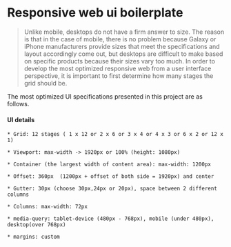 # Responsive web ui boilerplate

> Unlike mobile, desktops do not have a firm answer to size. The reason is that in the case of mobile, there is no problem because Galaxy or iPhone manufacturers provide sizes that meet the specifications and layout accordingly come out, but desktops are difficult to make based on specific products because their sizes vary too much. In order to develop the most optimized responsive web from a user interface perspective, it is important to first determine how many stages the grid should be.

The most optimized UI specifications presented in this project are as follows.



#### UI details 

    * Grid: 12 stages ( 1 x 12 or 2 x 6 or 3 x 4 or 4 x 3 or 6 x 2 or 12 x 1) 
    
    * Viewport: max-width -> 1920px or 100% (height: 1080px) 
    
    * Container (the largest width of content area): max-width: 1200px 
    
    * Offset: 360px  (1200px + offset of both side = 1920px) and center
   
    * Gutter: 30px (choose 30px,24px or 20px), space between 2 different columns
    
    * Columns: max-width: 72px 
        
    * media-query: tablet-device (480px - 768px), mobile (under 480px), desktop(over 768px)

    * margins: custom
